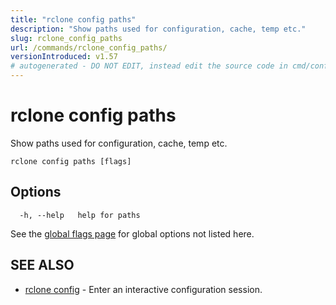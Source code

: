 ```yaml
---
title: "rclone config paths"
description: "Show paths used for configuration, cache, temp etc."
slug: rclone_config_paths
url: /commands/rclone_config_paths/
versionIntroduced: v1.57
# autogenerated - DO NOT EDIT, instead edit the source code in cmd/config/paths/ and as part of making a release run "make commanddocs"
---
```

# rclone config paths

Show paths used for configuration, cache, temp etc.

```
rclone config paths [flags]
```

## Options

```
  -h, --help   help for paths
```

See the [global flags page](/flags/) for global options not listed here.

## SEE ALSO

* [rclone config](/commands/rclone_config/)	 - Enter an interactive configuration session.

